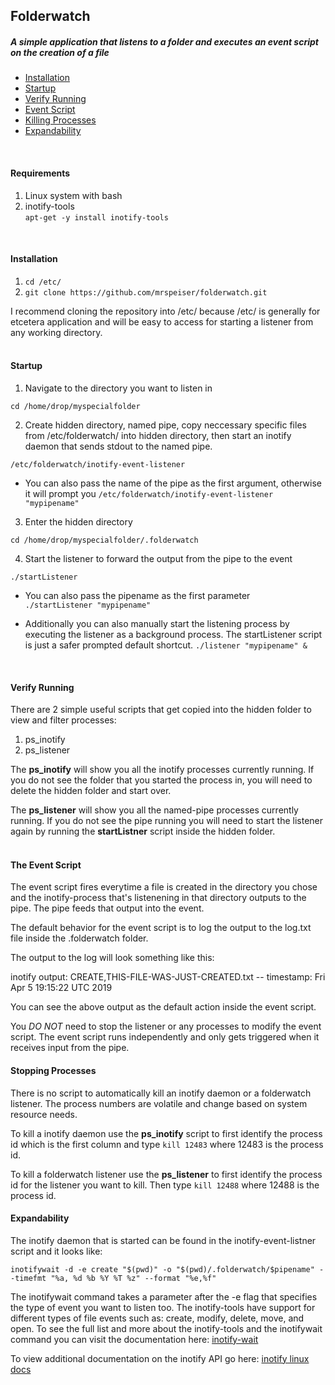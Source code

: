 ## Folderwatch

##### A simple application that listens to a folder and executes an event script on the creation of a file

- [Installation](#requirements)
- [Startup](#startup)
- [Verify Running](#verify-running)
- [Event Script](#the-event-script)
- [Killing Processes](#stopping-processes)
- [Expandability](#expandability)

  
<br />

#### Requirements
1. Linux system with bash
2. inotify-tools  
```apt-get -y install inotify-tools```
<br />  

#### Installation
1. ```cd /etc/```
2. ```git clone https://github.com/mrspeiser/folderwatch.git```

I recommend cloning the repository into /etc/ because /etc/ is generally for etcetera application and will be easy to access for starting a listener from any working directory.  
<br />  

#### Startup

1. Navigate to the directory you want to listen in

  ```cd /home/drop/myspecialfolder```

2. Create hidden directory, named pipe, copy neccessary specific files from /etc/folderwatch/ into hidden directory, then start an inotify daemon that sends stdout to the named pipe.
  
```/etc/folderwatch/inotify-event-listener```
   - You can also pass the name of the pipe as the first argument, otherwise it will prompt you 
```/etc/folderwatch/inotify-event-listener "mypipename"```

3. Enter the hidden directory 
  
```cd /home/drop/myspecialfolder/.folderwatch```

4. Start the listener to forward the output from the pipe to the event
  
```./startListener```
  
   - You can also pass the pipename as the first parameter  
```./startListener "mypipename"```
  
   - Additionally you can also manually start the listening process by executing the listener as a background process. The startListener script is just a safer prompted default shortcut. 
```./listener "mypipename" &```  
<br />

#### Verify Running

There are 2 simple useful scripts that get copied into the hidden folder to view and filter processes:
1. ps_inotify
2. ps_listener

The **ps_inotify** will show you all the inotify processes currently running. If you do not see the folder that you started the process in, you will need to delete the hidden folder and start over.

The **ps_listener** will show you all the named-pipe processes currently running. If you do not see the pipe running you will need to start the listener again by running the **startListner** script inside the hidden folder.  
<br />

#### The Event Script

The event script fires everytime a file is created in the directory you chose and the inotify-process that's listenening in that directory outputs to the pipe. The pipe feeds that output into the event.

The default behavior for the event script is to log the output to the log.txt file inside the .folderwatch folder.

The output to the log will look something like this:  

inotify output: CREATE,THIS-FILE-WAS-JUST-CREATED.txt    --    timestamp: Fri Apr  5 19:15:22 UTC 2019

You can see the above output as the default action inside the event script.

You _DO NOT_ need to stop the listener or any processes to modify the event script. The event script runs independently and only gets triggered when it receives input from the pipe.
<br />  

#### Stopping Processes

There is no script to automatically kill an inotify daemon or a folderwatch listener. The process numbers are volatile and change based on system resource needs.

To kill a inotify daemon use the **ps_inotify** script to first identify the process id which is the first column and type ```kill 12483``` where 12483 is the process id.

To kill a folderwatch listener use the **ps_listener** to first identify the process id for the listener you want to kill. Then type ```kill 12488``` where 12488 is the process id.
<br />  

#### Expandability

The inotify daemon that is started can be found in the inotify-event-listner script and it looks like:

```inotifywait -d -e create "$(pwd)" -o "$(pwd)/.folderwatch/$pipename" --timefmt "%a, %d %b %Y %T %z" --format "%e,%f"```


The inotifywait command takes a parameter after the -e flag that specifies the type of event you want to listen too. The inotify-tools have support for different types of file events such as: create, modify, delete, move, and open. To see the full list and more about the inotify-tools and the inotifywait command you can visit the documentation here: [inotify-wait](https://linux.die.net/man/1/inotifywait)
 

To view additional documentation on the inotify API go here: [inotify linux docs](https://linux.die.net/man/7/inotify)


